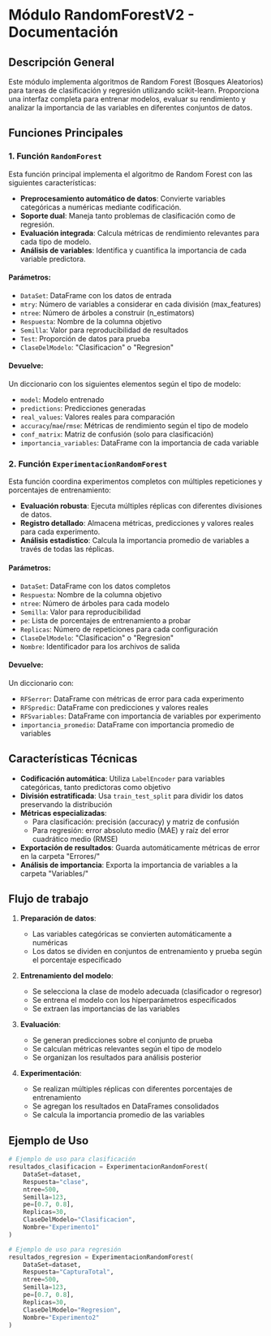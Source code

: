 # Módulo RandomForestV2 - Documentación

## Descripción General

Este módulo implementa algoritmos de Random Forest (Bosques Aleatorios) para tareas de clasificación y regresión utilizando scikit-learn. Proporciona una interfaz completa para entrenar modelos, evaluar su rendimiento y analizar la importancia de las variables en diferentes conjuntos de datos.

## Funciones Principales

### 1. Función `RandomForest`

Esta función principal implementa el algoritmo de Random Forest con las siguientes características:

- **Preprocesamiento automático de datos**: Convierte variables categóricas a numéricas mediante codificación.
- **Soporte dual**: Maneja tanto problemas de clasificación como de regresión.
- **Evaluación integrada**: Calcula métricas de rendimiento relevantes para cada tipo de modelo.
- **Análisis de variables**: Identifica y cuantifica la importancia de cada variable predictora.

#### Parámetros:
- `DataSet`: DataFrame con los datos de entrada
- `mtry`: Número de variables a considerar en cada división (max_features)
- `ntree`: Número de árboles a construir (n_estimators)
- `Respuesta`: Nombre de la columna objetivo
- `Semilla`: Valor para reproducibilidad de resultados
- `Test`: Proporción de datos para prueba
- `ClaseDelModelo`: "Clasificacion" o "Regresion"

#### Devuelve:
Un diccionario con los siguientes elementos según el tipo de modelo:
- `model`: Modelo entrenado
- `predictions`: Predicciones generadas
- `real_values`: Valores reales para comparación
- `accuracy`/`mae`/`rmse`: Métricas de rendimiento según el tipo de modelo
- `conf_matrix`: Matriz de confusión (solo para clasificación)
- `importancia_variables`: DataFrame con la importancia de cada variable

### 2. Función `ExperimentacionRandomForest`

Esta función coordina experimentos completos con múltiples repeticiones y porcentajes de entrenamiento:

- **Evaluación robusta**: Ejecuta múltiples réplicas con diferentes divisiones de datos.
- **Registro detallado**: Almacena métricas, predicciones y valores reales para cada experimento.
- **Análisis estadístico**: Calcula la importancia promedio de variables a través de todas las réplicas.

#### Parámetros:
- `DataSet`: DataFrame con los datos completos
- `Respuesta`: Nombre de la columna objetivo
- `ntree`: Número de árboles para cada modelo
- `Semilla`: Valor para reproducibilidad
- `pe`: Lista de porcentajes de entrenamiento a probar
- `Replicas`: Número de repeticiones para cada configuración
- `ClaseDelModelo`: "Clasificacion" o "Regresion"
- `Nombre`: Identificador para los archivos de salida

#### Devuelve:
Un diccionario con:
- `RFSerror`: DataFrame con métricas de error para cada experimento
- `RFSpredic`: DataFrame con predicciones y valores reales
- `RFSvariables`: DataFrame con importancia de variables por experimento
- `importancia_promedio`: DataFrame con importancia promedio de variables

## Características Técnicas

- **Codificación automática**: Utiliza `LabelEncoder` para variables categóricas, tanto predictoras como objetivo
- **División estratificada**: Usa `train_test_split` para dividir los datos preservando la distribución
- **Métricas especializadas**: 
  - Para clasificación: precisión (accuracy) y matriz de confusión
  - Para regresión: error absoluto medio (MAE) y raíz del error cuadrático medio (RMSE)
- **Exportación de resultados**: Guarda automáticamente métricas de error en la carpeta "Errores/"
- **Análisis de importancia**: Exporta la importancia de variables a la carpeta "Variables/"

## Flujo de trabajo

1. **Preparación de datos**:
   - Las variables categóricas se convierten automáticamente a numéricas
   - Los datos se dividen en conjuntos de entrenamiento y prueba según el porcentaje especificado

2. **Entrenamiento del modelo**:
   - Se selecciona la clase de modelo adecuada (clasificador o regresor)
   - Se entrena el modelo con los hiperparámetros especificados
   - Se extraen las importancias de las variables

3. **Evaluación**:
   - Se generan predicciones sobre el conjunto de prueba
   - Se calculan métricas relevantes según el tipo de modelo
   - Se organizan los resultados para análisis posterior

4. **Experimentación**:
   - Se realizan múltiples réplicas con diferentes porcentajes de entrenamiento
   - Se agregan los resultados en DataFrames consolidados
   - Se calcula la importancia promedio de las variables

## Ejemplo de Uso

```python
# Ejemplo de uso para clasificación
resultados_clasificacion = ExperimentacionRandomForest(
    DataSet=dataset,
    Respuesta="clase",
    ntree=500,
    Semilla=123,
    pe=[0.7, 0.8],
    Replicas=30,
    ClaseDelModelo="Clasificacion",
    Nombre="Experimento1"
)

# Ejemplo de uso para regresión
resultados_regresion = ExperimentacionRandomForest(
    DataSet=dataset,
    Respuesta="CapturaTotal",
    ntree=500,
    Semilla=123,
    pe=[0.7, 0.8],
    Replicas=30,
    ClaseDelModelo="Regresion",
    Nombre="Experimento2"
)
